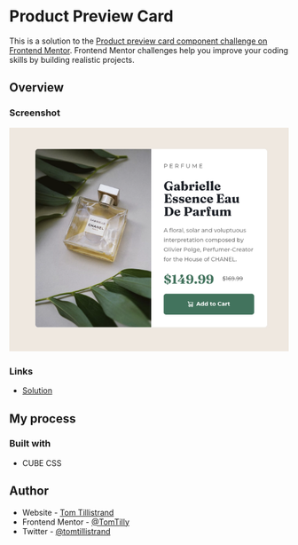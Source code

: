 # Product Preview Card

This is a solution to the [Product preview card component challenge on Frontend Mentor](https://www.frontendmentor.io/challenges/product-preview-card-component-GO7UmttRfa). Frontend Mentor challenges help you improve your coding skills by building realistic projects.

## Overview

### Screenshot

![](./screenshot.png)

### Links

- [Solution](https://phenomenal-genie-7f313d.netlify.app/)

## My process

### Built with

- CUBE CSS

## Author

- Website - [Tom Tillistrand](https://tomtillistrand.com)
- Frontend Mentor - [@TomTilly](https://www.frontendmentor.io/profile/TomTilly)
- Twitter - [@tomtillistrand](https://twitter.com/tomtillistrand)
